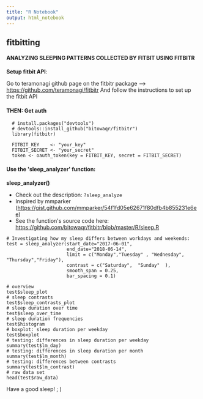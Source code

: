 ```yaml
---
title: "R Notebook"
output: html_notebook
---
```


## fitbitting 

#### ANALYZING SLEEPING PATTERNS COLLECTED BY FITBIT USING FITBITR

__Setup fitbit API__: 

  Go to teramonagi github page
  on the fitbitr package
   -->     https://github.com/teramonagi/fitbitr
   And follow the instructions to set up the fitbit API
  
  
#### THEN: Get auth
```
  # install.packages("devtools")
  # devtools::install_github("bitowaqr/fitbitr") 
  library(fitbitr)

  FITBIT_KEY    <- "your_key"
  FITBIT_SECRET <- "your_secret"
  token <- oauth_token(key = FITBIT_KEY, secret = FITBIT_SECRET)
```

#### Use the 'sleep_analyzer' function:

__sleep_analyzer()__

* Check out the description: `?sleep_analyze`
* Inspired by mmparker (https://gist.github.com/mmparker/54f1fd05e62671f80dfb4b855231e6ee)  
* See the function's source code here: https://github.com/bitowaqr/fitbitr/blob/master/R/sleep.R  



```
# Investigating how my sleep differs between workdays and weekends:
test = sleep_analyzer(start_date="2017-06-01",
                      end_date="2018-06-14",
                      limit = c("Monday","Tuesday" , "Wednesday", "Thursday","Friday"), 
                      contrast = c("Saturday",  "Sunday"  ),
                      smooth_span = 0.25,
                      bar_spacing = 0.1)

# overview
test$sleep_plot
# sleep contrasts
test$sleep_contrasts_plot
# sleep duration over time
test$sleep_over_time  
# sleep duration frequencies
test$histogram
# boxplot: sleep duration per weekday
test$boxplot
# testing: differences in sleep duration per weekday
summary(test$lm_day)
# testing: differences in sleep duration per month
summary(test$lm_month)
# testing: differences between contrasts
summary(test$lm_contrast)
# raw data set
head(test$raw_data)

```

Have a good sleep! ; )



